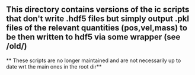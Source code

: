 ## This directory contains versions of the ic scripts that don't write .hdf5 files but simply output .pkl files of the relevant quantities (pos,vel,mass) to be then written to hdf5 via some wrapper (see /old/)

** These scripts are no longer maintained and are not necessarily up to date wrt the main ones in the root dir** 

